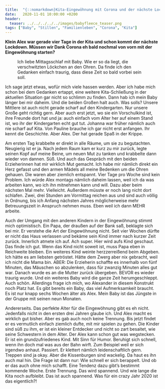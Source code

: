 ```yaml
---
title:  "{::nomarkdown}Kita-Eingewöhnung mit Corona und der nächste Lockdown{:/}"
date:   2020-11-01 10:00:00 +0200
header:
  teaser: ../../../../../images/babyfleece_teaser.png
tags: ["Baby", "Stillen", "Familienleben", "Corona", "Kita"]
---
```


**Klein Alex war gerade vier Tage in der Kita und schon kommt der nächste Lockdown. Müssen wir Dank Corona eh bald nochmal von vorn mit der Eingewöhnung starten?**

<figure>
  <img src="../../../../../images/babyfleece.png" alt="">
  <figcaption>Ich liebe Mittagsschlaf mit Baby. Wie er so da liegt, die verschwitzten Löckchen an den Ohren. Da finde ich den Gedanken einfach traurig, dass diese Zeit so bald vorbei sein soll.</figcaption>
</figure>

Ich sage jetzt etwas, wofür mich viele hassen werden. Aber ich habe mich schon bei dem Gedanken ertappt, eine weitere Kita-Schließung in der aktuellen Situation gar nicht so schlimm zu finden. Dann hab ich mein Baby länger bei mir daheim. Und die beiden Großen halt auch. Was solls? Unsere Mittlere ist auch nicht gerade scharf auf den Kindergarten. Nur unsere Große geht richtig gern. Aber auch erst jetzt, wo sie ein Vorschulkind ist, ihre Freunde dort hat und ja: auch einfach vom Alter her auf einem Stand ist, wo ihr der Kindergarten echt gut tut. Johanna war früher nämlich auch nie scharf auf Kita. Von Pauline brauche ich gar nicht erst anfangen. Ihr kennt die Geschichte. Aber Alex. Der hat gerade Spaß in der Krippe. 

Am ersten Tag krabbelte er direkt in alle Räume, um sie zu begutachten. Neugierig ist er ja. Nach jedem Raum kam er kurz zu mir zurück, legte seinen Kopf auf meine Beine, um neuen Mut zu tanken und krabbelte dann wieder von dannen. Süß. Und auch das Gespräch mit den beiden Erzieherinnen hat mir wirklich Mut gemacht. Ich habe mir nämlich direkt ein Herz gefasst und den armen Mädels all meine Bedenken um die Ohren gehauen. Die waren aber ziemlich entspannt. Vier Tage pro Woche sind kein Problem. Ich würde Alex montags nämlich daheim lassen, weil ich da was arbeiten kann, wo ich ihn mitnehmen kann und will. Dazu aber beim nächsten Mal mehr. Vielleicht. Außerdem müsste er noch lang nicht dort schlafen. Zwei, drei Stunden am Vormittag reichen aus und sind auch völlig in Ordnung, bis ich Anfang nächsten Jahres möglicherweise mehr Betreuungszeit in Anspruch nehmen muss. Eben weil ich dann MEHR arbeite. 

Auch der Umgang mit den anderen Kindern in der Eingewöhnung stimmt mich optimistisch. Ein Papa, der draußen auf der Bank saß, beklagte sich bei mir. Er verstehe die Art der Eingewöhnung nicht. Seit vier Wochen dürfte er nicht das Haus verlassen und bekäme sein Kind immer nach kurzer Zeit zurück. Innerlich atmete ich auf. Ach super. Hier wird aufs Kind geschaut. Das finde ich gut. Wenn das Kind nicht soweit ist, muss Papa eben in Reichweite bleiben. Ein weiteres Kind weinte herzzerreißend beim Abgeben. Ich hätte es am liebsten getröstet. Hätte dem Zwerg aber nix gebracht, weil ich nicht die Mama bin. ABER: Die Erzieherin schaffte es innerhalb von fünf Minuten, das Mäuschen so abzulenken, dass für zwanzig Minuten alles gut war. Danach wurde es an die Mutter zurück übergeben. BEVOR es wieder traurig wurde. Und ein weiteres Baby wird die ganze Zeit herumgeschleppt. Auch schön. Allerdings frage ich mich, wo Alexander in diesem Konstrukt noch Platz hat. Es gibt bereits ein Baby, das viel Aufmerksamkeit braucht. Es ist nur knapp sechs Wochen älter als Alex. Mein Baby ist das Jüngste in der Gruppe mit seinen neun Monaten. 

Andererseits. Das perfekte Alter für die Eingewöhnung gibt es eh nicht. Jedenfalls nicht in den ersten drei Jahren glaube ich. Und Alex macht es wirklich gut bisher. Aber es gab auch noch keine Trennung. Bis jetzt findet er es vermutlich einfach ziemlich dufte, mit mir spielen zu gehen. Die Kinder sind süß zu ihm, er ist ein kleiner Entdecker und nicht so zart besaitet, wie seine Schwestern in dem Alter. Der Alex kann schon gut was wegstecken. Er ist ein grundzufriedenes Kind. Mit Sinn für Humor. Beruhigt sich schnell, wenn ihn doch mal was aus der Bahn wirft. Zum Beispiel weil er sich irgendwo anhaut. Passiert. Er klettert nämlich leidenschaftlich gern. Treppen sind ja okay. Aber die Kissenburgen sind wackelig. Da haut es ihn auch mal hin. Die Frage ist dann nur: Wie schnell er sich berappelt. Und ob er das auch ohne mich schafft. Eine Tendenz dazu gibt’s bestimmt kommende Woche. Erste Trennung. Das wird spannend. Und wie lange die Kita noch aufbleibt. Das ist auch spannend. Was für ein crazy Jahr 2020 ist das eigentlich?!







 

   



















  












 






 





  


  






					 


 
 








